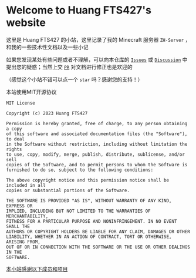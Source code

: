 # Welcome to Huang FTS427's website

这里是 Huang FTS427 的小站，这里记录了我的 Minecraft 服务器 `ZH-Server` ，和我的一些技术性文档以及一些小记

如果您发现某处有些问题或者不理解，可以向本仓库的 [`Issues`](https://github.com/FTS427/FTS427.github.io/issues) 或 [`Discussion`](https://github.com/FTS427/FTS427.github.io/discussions) 中提出您的疑惑；当然上交 [`PR`](https://github.com/FTS427/FTS427.github.io/pulls) 对文档进行修正也是欢迎的

（感觉这个小站不错可以点一个 `star` 吗？感谢您的支持！）

本站使用MIT开源协议

```text
MIT License

Copyright (c) 2023 Huang FTS427

Permission is hereby granted, free of charge, to any person obtaining a copy
of this software and associated documentation files (the "Software"), to deal
in the Software without restriction, including without limitation the rights
to use, copy, modify, merge, publish, distribute, sublicense, and/or sell
copies of the Software, and to permit persons to whom the Software is
furnished to do so, subject to the following conditions:

The above copyright notice and this permission notice shall be included in all
copies or substantial portions of the Software.

THE SOFTWARE IS PROVIDED "AS IS", WITHOUT WARRANTY OF ANY KIND, EXPRESS OR
IMPLIED, INCLUDING BUT NOT LIMITED TO THE WARRANTIES OF MERCHANTABILITY,
FITNESS FOR A PARTICULAR PURPOSE AND NONINFRINGEMENT. IN NO EVENT SHALL THE
AUTHORS OR COPYRIGHT HOLDERS BE LIABLE FOR ANY CLAIM, DAMAGES OR OTHER
LIABILITY, WHETHER IN AN ACTION OF CONTRACT, TORT OR OTHERWISE, ARISING FROM,
OUT OF OR IN CONNECTION WITH THE SOFTWARE OR THE USE OR OTHER DEALINGS IN THE
SOFTWARE.
```

[本小站感谢以下成员和项目](./thx.md)
